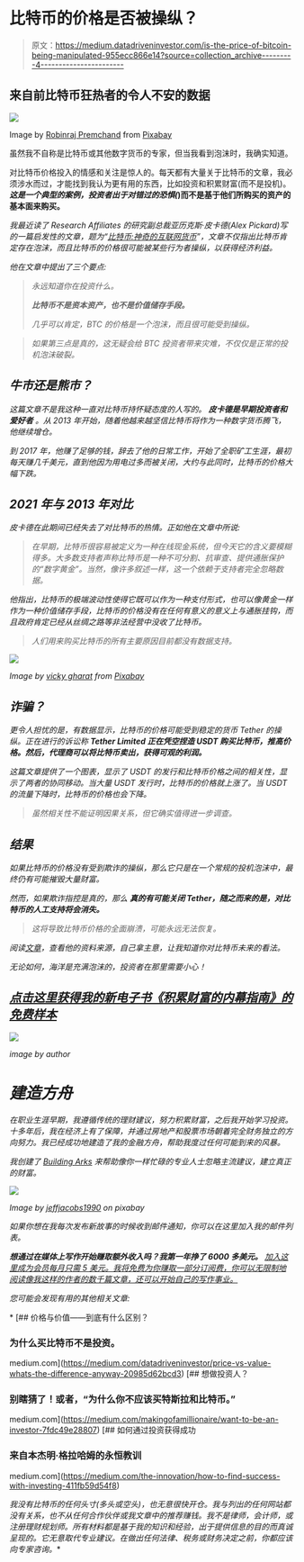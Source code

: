 # 比特币的价格是否被操纵？

> 原文：<https://medium.datadriveninvestor.com/is-the-price-of-bitcoin-being-manipulated-955ecc866e14?source=collection_archive---------4----------------------->

## 来自前比特币狂热者的令人不安的数据

![](img/c88a86c65dad52936eb0bfcffc11a54c.png)

Image by [Robinraj Premchand](https://pixabay.com/users/iammrrob-5387828/?utm_source=link-attribution&utm_medium=referral&utm_campaign=image&utm_content=2972105) from [Pixabay](https://pixabay.com/?utm_source=link-attribution&utm_medium=referral&utm_campaign=image&utm_content=2972105)

虽然我不自称是比特币或其他数字货币的专家，但当我看到泡沫时，我确实知道。

对比特币价格投入的情感和关注是惊人的。每天都有大量关于比特币的文章，我必须涉水而过，才能找到我认为更有用的东西，比如投资和积累财富(而不是投机)。 ***这是一个典型的案例，投资者出于对错过的恐惧(***[](https://networthadvice.com/fear-of-missing-out-an-investors-worst-enemy/)****)而不是基于他们所购买的资产的基本面来购买。****

*我最近读了 Research Affiliates 的研究副总裁亚历克斯·皮卡德(Alex Pickard)写的一篇启发性的文章，题为“[比特币:神奇的互联网货币](https://www.researchaffiliates.com/en_us/publications/articles/820-bitcoin-magic-internet-money.html)”，文章不仅指出比特币肯定存在泡沫，而且比特币的价格很可能被某些行为者操纵，以获得经济利益。*

*他在文章中提出了三个要点:*

> *永远知道你在投资什么。*
> 
> ***比特币不是资本资产，也不是价值储存手段。***
> 
> *几乎可以肯定，BTC 的价格是一个泡沫，而且很可能受到操纵。*

> *如果第三点是真的，这无疑会给 BTC 投资者带来灾难，不仅仅是正常的投机泡沫破裂。*

## *牛市还是熊市？*

*这篇文章不是我这种一直对比特币持怀疑态度的人写的。 ***皮卡德是早期投资者和爱好者*** 。从 2013 年开始，随着他越来越坚信比特币将作为一种数字货币腾飞，他继续增仓。*

*到 2017 年，他赚了足够的钱，辞去了他的日常工作，开始了全职矿工生涯，最初每天赚几千美元，直到他因为用电过多而被关闭，大约与此同时，比特币的价格大幅下跌。*

## *2021 年与 2013 年对比*

*皮卡德在此期间已经失去了对比特币的热情。正如他在文章中所说:*

> *在早期，比特币很容易被定义为一种在线现金系统，但今天它的含义要模糊得多。大多数支持者声称比特币是一种不可分割、抗审查、提供通胀保护的“数字黄金”。当然，像许多叙述一样，这一个依赖于支持者完全忽略数据。*

*他指出，比特币的极端波动性使得它既可以作为一种支付形式，也可以像黄金一样作为一种价值储存手段，比特币的价格没有在任何有意义的意义上与通胀挂钩，而且政府肯定已经从丝绸之路等非法经营中没收了比特币。*

> *人们用来购买比特币的所有主要原因目前都没有数据支持。*

*![](img/3a71ae15c11450e9e4b0273b56c13cc4.png)*

*Image by [vicky gharat](https://pixabay.com/users/vickygharat-1717429/?utm_source=link-attribution&utm_medium=referral&utm_campaign=image&utm_content=5332845) from [Pixabay](https://pixabay.com/?utm_source=link-attribution&utm_medium=referral&utm_campaign=image&utm_content=5332845)*

## *诈骗？*

*更令人担忧的是，有数据显示，比特币的价格可能受到稳定的货币 Tether 的操纵。正在进行的诉讼称 ***Tether Limited 正在凭空捏造 USDT 购买比特币，推高价格。然后，代理商可以将比特币卖出，获得可观的利润。****

*这篇文章提供了一个图表，显示了 USDT 的发行和比特币价格之间的相关性，显示了两者的协同移动。当大量 USDT 发行时，比特币的价格就上涨了。当 USDT 的流量下降时，比特币的价格也会下降。*

> *虽然相关性不能证明因果关系，但它确实值得进一步调查。*

## *结果*

*如果比特币的价格没有受到欺诈的操纵，那么它只是在一个常规的投机泡沫中，最终仍有可能摧毁大量财富。*

*然而，如果欺诈指控是真的，那么 ***真的有可能关闭 Tether，随之而来的是，对比特币的人工支持将会消失。****

> *这将导致比特币价格的全面崩溃，可能永远无法恢复。*

*阅读[文章](https://www.researchaffiliates.com/en_us/publications/articles/820-bitcoin-magic-internet-money.html)，查看他的资料来源，自己拿主意，让我知道你对比特币未来的看法。*

*无论如何，海洋是充满泡沫的，投资者在那里需要小心！*

## *[点击这里获得我的新电子书《积累财富的内幕指南》的免费样本](https://buildingarks.gumroad.com/l/rykij)*

*![](img/58f9ae095a1d80ac01f1061d438822ef.png)*

*image by author*

# *建造方舟*

*在职业生涯早期，我遵循传统的理财建议，努力积累财富，之后我开始学习投资。十多年后，我在经济上有了保障，并通过房地产和股票市场朝着完全财务独立的方向努力。我已经成功地建造了我的金融方舟，帮助我度过任何可能到来的风暴。*

*我创建了 [Building Arks](https://buildingarks.medium.com/about-building-arks-fa2edcf2f584) 来帮助像你一样忙碌的专业人士忽略主流建议，建立真正的财富。*

*![](img/d5a47a96967c5d1cded508e4cc581416.png)*

*Image by [jeffjacobs1990](https://pixabay.com/users/jeffjacobs1990-7438739/) on pixabay*

*如果你想在我每次发布新故事的时候收到邮件通知，你可以在这里加入我的邮件列表。*

****想通过在媒体上写作开始赚取额外收入吗？我第一年挣了 6000 多美元。*** [加入这里成为会员每月只需 5 美元。我将免费为你赚取一部分订阅费，你可以无限制地阅读像我这样的作者的数千篇文章，还可以开始自己的写作事业。](https://buildingarks.medium.com/membership)*

*您可能会发现有用的其他相关文章:*

*[](https://medium.com/datadriveninvestor/price-vs-value-whats-the-difference-anyway-20985d62bcd3) [## 价格与价值——到底有什么区别？

### 为什么买比特币不是投资。

medium.com](https://medium.com/datadriveninvestor/price-vs-value-whats-the-difference-anyway-20985d62bcd3) [](https://medium.com/makingofamillionaire/want-to-be-an-investor-7fdc49e28807) [## 想做投资人？

### 别瞎猜了！或者，“为什么你不应该买特斯拉和比特币。”

medium.com](https://medium.com/makingofamillionaire/want-to-be-an-investor-7fdc49e28807) [](https://medium.com/the-innovation/how-to-find-success-with-investing-411fb59d54f8) [## 如何通过投资获得成功

### 来自本杰明·格拉哈姆的永恒教训

medium.com](https://medium.com/the-innovation/how-to-find-success-with-investing-411fb59d54f8) 

*我没有比特币的任何头寸(多头或空头)，也无意很快开仓。我与列出的任何网站都没有关系，也不从任何合作伙伴或我文章中的推荐赚钱。我不是律师，会计师，或注册理财规划师。所有材料都是基于我的知识和经验，出于提供信息的目的而真诚呈现的。它无意取代专业建议。在做出任何法律、税务或财务决定之前，你都应该向专家咨询。**